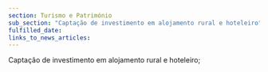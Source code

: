 ```yaml
---
section: Turismo e Património
sub_section: "Captação de investimento em alojamento rural e hoteleiro"
fulfilled_date:
links_to_news_articles:
---
```


Captação de investimento em alojamento rural e hoteleiro;